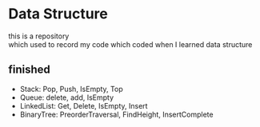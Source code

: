# Data Structure
  
this is a repository  
which used to record my code which coded when I learned data structure  
  
## finished
  
* Stack: Pop, Push, IsEmpty, Top  
* Queue: delete, add, IsEmpty  
* LinkedList: Get, Delete, IsEmpty, Insert
* BinaryTree: PreorderTraversal, FindHeight, InsertComplete